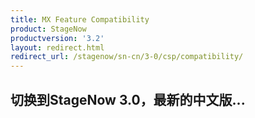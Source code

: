 ```yaml
---
title: MX Feature Compatibility
product: StageNow
productversion: '3.2'
layout: redirect.html
redirect_url: /stagenow/sn-cn/3-0/csp/compatibility/
---
```


## 切换到StageNow 3.0，最新的中文版...











